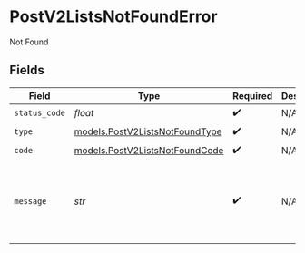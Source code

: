 # PostV2ListsNotFoundError

Not Found


## Fields

| Field                                                                  | Type                                                                   | Required                                                               | Description                                                            | Example                                                                |
| ---------------------------------------------------------------------- | ---------------------------------------------------------------------- | ---------------------------------------------------------------------- | ---------------------------------------------------------------------- | ---------------------------------------------------------------------- |
| `status_code`                                                          | *float*                                                                | :heavy_check_mark:                                                     | N/A                                                                    |                                                                        |
| `type`                                                                 | [models.PostV2ListsNotFoundType](../models/postv2listsnotfoundtype.md) | :heavy_check_mark:                                                     | N/A                                                                    |                                                                        |
| `code`                                                                 | [models.PostV2ListsNotFoundCode](../models/postv2listsnotfoundcode.md) | :heavy_check_mark:                                                     | N/A                                                                    |                                                                        |
| `message`                                                              | *str*                                                                  | :heavy_check_mark:                                                     | N/A                                                                    | Parent object with slug/ID "people" not found.                         |